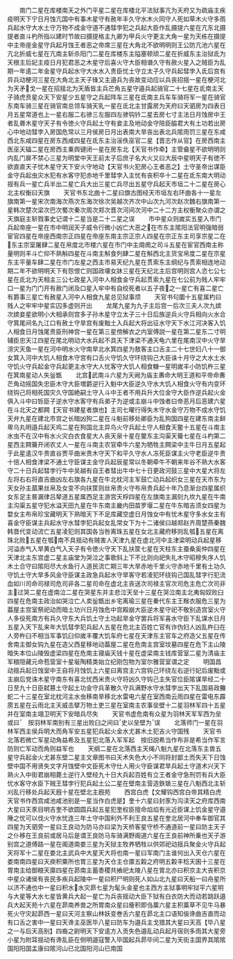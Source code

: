 <!-- { "loadSidebar": true } -->
　　南门二星在库楼南天之外门平星二星在库楼北平法狱事亢为天府又为疏庙主疾疫明天下宁日月蚀亢国中有事木星守有赦年丰久守水木火同守人死如草木火守多雨兵起水守大水土守万物不成金守道不通彗孛犯之兵起大臣作乱摄提六星在亢东北摄提者直斗杓所指以建时节故曰摄提格主九卿为甲兵火守更主大角一星为天栋在摄提中主帝座金星守兵起月蚀王者恶之帝席三星在大角北不欲明明则王公防亢池六星在亢北折威七星在亢南主斩杀阳门二星在库楼东主隘塞顿顽二星在折威东主治狱氐为天根主后妃主疫日月犯君恶之木星守后喜火守大臣相谮久守有赦火星入之贼臣为乱期一年逺二年金星守兵起水守大水水入贵臣忧土守立太子久守兵起彗孛入氐后宫有异兵动梗河三星在大角北主天子锋又主邉兵为丧故变动应以兵丧招揺一星在梗河北为天矛戈一星在招揺北为天盾皆主兵芒角五星守邉兵起骑官二十七星在氐南主天子骑虎贲星众天下安星少五星守之兵起阵车三星在氐南主兵车车骑将军一星在骑官东南车骑三星在骑官南总领车骑天乳一星在氐北主甘露房为天府曰天驷房为四表日月五星常道也上一星右服二右骖三左服四左骖钩钤二星去房七寸主法日月蚀房中王者乱昬木星守天子有令徳火守兵起土守有妾主及地动金守陪臣脇君大有土功若出房心中地动彗孛入房国危常以三月侯房日月出表南大旱丧出表北兵隂雨罚三星在东咸西北东咸四星在房东西咸四星在氐东主治滛佚巫官二星【晋志作从官】在房西南主医巫天辐二星在房西主乗舆键闭一星在房东北【天官书作牵】主管龠星不欲明明则内乱门扉不禁心三星为明堂中天王前太子后庶子名大火又曰大辰中星明天子有徳不欲直直天子忧木星守天下安火守地动【天官书火犯房心王者恶之】土守圣帝出谋臣金守兵起虫灾水犯有水客守犯赤地千里彗孛入主忧有丧积卒十二星在氐东南大明动揺有兵一星亡兵半出二星亡兵大出三星亡兵尽出五星守兵起天市垣二十二星在房心北主权衡曰天旗
　　天官书东北曲十二星曰旗古图经天市垣左右环曲各十一星左旗南第一星宋次南海次燕次东海次徐次吴越次齐次中山次九河次赵次魏右旗南第一星韩次楚次梁次巴次蜀次秦次周次郑次晋次河间次河中二十二方主权衡聚众亦谓之天旗庭主斩戮事史记谓十二星当是二十二星之误
　　市中星众则嵗实五星入市门兵起帝座一星在市中明润天子威令行微小凶亡大恶之在市东主隂阳法官明强暗弱宦官四星在帝座西南宗正四星在帝座东南主宗正宗人四星在宗正东主司享宗星二在东主宗室屠肆二星在帛度北市楼六星在市门中主阛阓之司斗五星在宦官西南主称量明则丰斗亡仰不熟斛四星在斗南主斛食列肆二星在斛西北主货宝帛度二星在宗星东主平量车肆二星在市门左星之西主市易天纪九星在贯索东主纲纪与贯索相连地动期二年不欲明明天下有怨恨亡则国政壊女牀三星在天纪北主后宫明则宫人恣七公七星在氐北为天相主三公七政星入河中人相食金守兵起贯索九星在七公前为贱人牢牢口一星为门门开有赦门闭及口星入牢中有自绞死者以五子夜之一星亡有喜二星亡有爵事三星亡有赦星入河中人相食九星总见狱事烦
　　天官书句圜十五星属杓曰贱人之牢牢中星实囚多虚则开出
　　龙尾九星为九子主后宫一后次三夫人次九嫔次嫔妾星欲明小大相承则宫多子孙木星守立太子三十日后族逆兵火守兵相向火水合守箕尾间名九江口有赦土守旱宫有废黜土入兵起大将出征水守天下水江河决客入饥人相食日月蚀尾贵臣刑神宫一星在第三星傍解衣之内室傅説一星在第二星东二寸明辅臣忠天江四星在尾北明动大水兵起不具天下津梁不通天龟六里在尾南汉中火守旱涝灾天鱼一星在河中明水火守南旱北水箕四星为敖客主口舌主二十七世妇八十一御女箕入河中大饥人相食木守宫有口舌火守饥久守环绕钩己大臣诛十月守之大水土水守饥火守兵起金守兵起更主水守大人忧客守大饥人相食糠一星明嵗丰小防饥杵三星在箕南星动人失釡甑
　　北宫武南斗六星为天阙为庙主夀命大明王道和平帝命夀芒角动摇国失忠臣木守大臣増爵逆行入魁中大臣逆久守水大饥人相食火守有内变环绕钩己将相死国灾久守国絶嗣土守入斗中王者不用兵升大位金守大臣作逆兵起火金俱入斗中曰铄臣子逆水守水客守有兵弟子为逆或主崩斗中蚀者曰帝恶月后恶建六星在斗北天之都闗【天官书建星者旗也】主司七曜行得失木守水金守万物不成水守饥天弁九星在建北市宫之长暗凶狗二星在斗魁前移处卿臣为乱狗国四星在建东南主鲜卑乌丸明邉兵起天鸡二星在狗国北主异鸟火守兵起土守人相食天鳖十五星在斗南主水虫不在汉中有水火灾白衣食星大人丧天泉十星在鳖东主沟渠天籥七星在斗杓第二星西主闗籥开闭农丈人一星在斗南主农官牵牛六星为牺牲主闗梁中主牛日月五星起于此星逺汉牛贵直谷贾平曲米贵木守天下和平久守水人冻死臣谋主火守老臣逆牛贵十倍人相食津梁不通土守臣谋主金守兵起辰星常以冬朝牵牛不朝来年谷不熟大水客守二十日兵起彗孛行牛中吴越有自王者彗出牛中七十日更政河鼓三星中大星大将左左将右右将直吉曲凶左右旗各九星在牛北枕河主军鼓亡动兵起织女三星在天市东为天女孙主蓏果丝帛及女变不向扶筐则丝帛贵火守布帛贵兵起十年乃息渐台四星属织女东足主晷漏律吕辇道五星属西足主游宫天桴四星在左旗南主漏刻九坎九星在牛南主沟渠五星守犯水溢天田九星在牛东南主畿内田苗罗堰二星在牛东暗吉须女四星为婺女主布帛珍宝藏明天下熟暗天下不足库藏空虚日月蚀女中有忧木星守多水女主有喜金守臣谋主兵起水守水彗孛犯兵起女乱常女下为十二诸侯曰越郑赵齐周楚燕秦魏韩晋代变动流亡五星凌犯则其国各当咎离珠五星在女北主藏府移则乱瓠五星在离珠北败五星在瓠南不具揺动有贼害人天津九星在虚北河中主津梁明动兵起星移河溢赤气入旱黄白气入天子有令徳火守天下乱扶筐七星在天柱东主蚕桑奚仲四星在天津北主东宫虚二星主庙堂为哭泣之事歌斜上下不比则向祀失礼木守昭穆失序人饥木土合守曰隂阳尽大水鱼行人道民流亡期三年大旱赤地千里火守赤地千里有土功久守饥土守大旱多风金守臣谋主政急兵起水守旱客守若凌犯环绕钩己国乱彗字行犯流血如川司命司禄司危司非各二星司命在虚北主丧送次司禄主官次司危主危亡次司非主过哭二星在虚南泣二星在哭星东并主悲泣天垒十三星在哭泣南主北夷匈奴败臼四星在危南主政治如哭泣亡人卖釡甑出乡宅离瑜三星在秦代东主王糇衣服危三星为葢屋主宫室祭祀动而暗土功兴日月蚀危中宫殿崩大臣逆木星守祀不敬别造宫室火守人多役死南方有兵久守东大兵饥土守土功起旱金守罢兵将军喜水守臣下乱谋水日月五星入天下乱来年大饥彗孛犯兵起人五星在危北主百姓亡官有诈伪妇人凶乱杵臼在人旁杵臼不相当军事饥臼仰嵗丰覆大饥车府七星在天津东主官车之府造父五星在传舍南主御女钩九星在造父西星移地动葢屋二星在危南主宫室坟墓四星在危下主山陵暗失本位山陵毁虚梁四星在危南主寝庙天钱十星在虚梁南主钱库营室二星为清庙主军粮隠藏元命苞营室十星埏陶精类始立纪刚包物为室尔雅营室谓之定
　　明国昌动揺兵起日蚀室中王自将月蚀饥上六星曰离宫主六宫钩己环绕左右逆行妃后废黜或主崩后党诛木星守南东有喜北忧西米贵火守将凶久守钩己主失官位臣隂谋旱经二十日至九十日臣弑篡土守起土功金守兵革散久守兵满野水守水彗孛出天下乱国易政螣蛇二十三星在室北枕河主水虫移南旱移北水雷电六星在室西南云雨四星在雷电东霹雳五星在云雨北主天威击擘万物土吏三星在室南主农事垒壁十二星羽林军四十五星并在室南主翊卫明天下安暗兵尽失
　　天官书虚危南有众星为羽林天军军西为垒或曰　按羽林军南别有三星出败臼之间曰史以垒壁为误
　　北落师门一星在羽林军西主侯兵明大而角军安五星犯兵起火金水尤甚木土犯吉火守国残
　　天官书北落若微亡军星动角益希及五星犯北落入军军起　按旧説希当作布非是希当作军言防则亡军动而角则益军也
　　天纲二星在北落西主天绳八魁九星在北落东主兽五星守兵起金火尤甚东壁二星主文章图书曰天术失色大小不同将封鄙土而失天下日蚀壁中国不用贤失文字月蚀壁中文臣死木守仕人用火守臣谋君旱兵起土守道术兴天下熟火入中街君崩相薨土逆行入壁经九十日大兵起百姓有立王者金守急刑罚有兵大臣忧水客守水臣下贼王彗孛行犯兵起土公二星在壁南主营造鉄锧三星在八魁西北主斩刈乱行移处兵起天廐十星在壁北主廐苑
　　西宫白虎【文耀钩西宫白帝其精白虎天官书作西宫咸池咸池别是一星当作白虎是】奎十六星曰封豕为沟渎天之府库西南大星曰天豕目明吉奎不欲圆圆兵起五星犯奎权臣擅命焰焰有光近臣谋上饥金星守邉陲之忧可以伐火守水忧连三年土守中国利外不利王良五星在奎北居河中奉车御官其四星为天驷旁一星曰王良动为防马亦曰梁为天桥客星守桥不通道前一星曰防主天子之仆移在王良前或居马后是谓王良防马车骑满野阁道六星在王良前神所乗也天子游别宫之道傅路一星在阁道南娄三星为天狱主牧养牺牲以供郊祀动揺兵聚金火守兵起天将军十二星在娄北主武兵中大星天大将也南一星曰军南门主谁何出入天仓六星在娄南南四星曰天庾积粟所也胃三星为天仓主仓廪五糓之府明五糓丰稔天囷十三星在胃南主给御粮天廪四星在昴南主蓄黍稷共飨祀太陵八星在胃北亦曰积京主大丧积京中星众诸侯有丧民多疾兵起陵中一星曰积尸明则死人如山北九星曰天船一曰舟星所以济不通也中一星曰积水水灾昴七星为髦头金星也主西方主狱事明牢狱平六星明与大星等大水七星皆黄兵大起一星亡为兵丧揺动大臣下狱有白衣防大而动若跳跃邉兵大起天苑十六星在昴南养兽之所胃南众星曰廥积即刍藁六星主积藁草不见牛马暴死火守灾起昴西一星曰天河主察山林妖变巻舌六星在昴北主口语知佞谗曲吉直而动有口舌之害中一星曰天谗主巫医毕八星曰防车为邉兵主戈猎其大星曰天高【毕八星之一与后天高别】四裔之尉明天下安逺方入贡失色邉乱动兵起月宿则多雨其大星旁小星为附耳揺动有谗乱臣在侧明邉寇警入毕国起兵昴毕间二星为天街主国界其隂隂国阳阳国孟康曰隂河山已北国阳河山已南国
